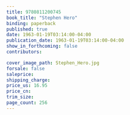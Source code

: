 ```yaml
---
title: 9780811200745
book_title: "Stephen Hero"
binding: paperback
published: true
date: 1963-01-19T03:14:00-04:00
publication_date: 1963-01-19T03:14:00-04:00
show_in_forthcoming: false
contributors:

cover_image_path: Stephen_Hero.jpg
forsale: false
saleprice:
shipping_charge:
price_us: 16.95
price_cn:
trim_size:
page_count: 256
---
```


